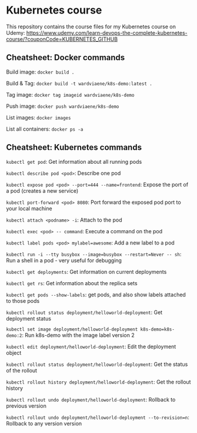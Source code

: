 # Kubernetes course

This repository contains the course files for my Kubernetes course on Udemy: https://www.udemy.com/learn-devops-the-complete-kubernetes-course/?couponCode=KUBERNETES_GITHUB

## Cheatsheet: Docker commands

Build image: `docker build .`

Build & Tag: `docker build -t wardviaene/k8s-demo:latest .`

Tag image: `docker tag imageid wardviaene/k8s-demo`

Push image: `docker push wardviaene/k8s-demo`

List images: `docker images`

List all containers: `docker ps -a`

## Cheatsheet: Kubernetes commands

`kubectl get pod`: Get information about all running pods

`kubectl describe pod <pod>`: Describe one pod

`kubectl expose pod <pod> --port=444 --name=frontend`: Expose the port of a pod (creates a new service)

`kubectl port-forward <pod> 8080`: Port forward the exposed pod port to your local machine

`kubectl attach <podname> -i`: Attach to the pod

`kubectl exec <pod> -- command`: Execute a command on the pod

`kubectl label pods <pod> mylabel=awesome`: Add a new label to a pod

`kubectl run -i --tty busybox --image=busybox --restart=Never -- sh`: Run a shell in a pod - very useful for debugging

`kubectl get deployments`: Get information on current deployments

`kubectl get rs`: Get information about the replica sets

`kubectl get pods --show-labels`: get pods, and also show labels attached to those pods

`kubectl rollout status deployment/helloworld-deployment`: Get deployment status

`kubectl set image deployment/helloworld-deployment k8s-demo=k8s-demo:2`: Run k8s-demo with the image label version 2

`kubectl edit deployment/helloworld-deployment`: Edit the deployment object

`kubectl rollout status deployment/helloworld-deployment`: Get the status of the rollout

`kubectl rollout history deployment/helloworld-deployment`: Get the rollout history

`kubectl rollout undo deployment/helloworld-deployment`: Rollback to previous version

`kubectl rollout undo deployment/helloworld-deployment --to-revision=n`: Rollback to any version version
